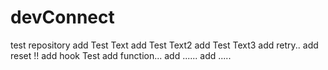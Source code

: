 # devConnect
test repository
add Test Text
add Test Text2
add Test Text3
add retry..
add reset !!
add hook Test
add function...
add ......
add .....
